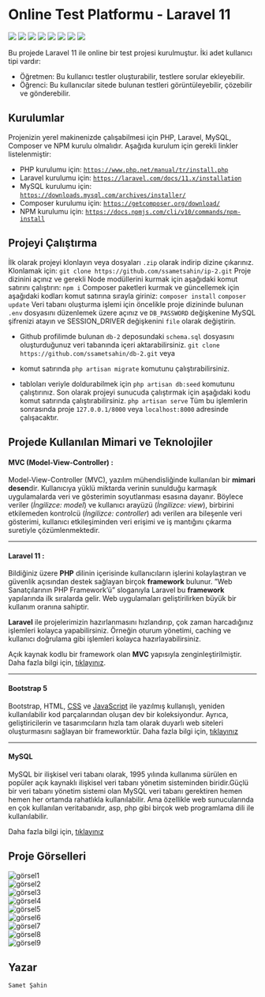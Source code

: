 ﻿# Online Test Platformu - Laravel 11
![](https://img.shields.io/badge/HTML5-E34F26?style=for-the-badge&logo=html5&logoColor=white)
![](https://img.shields.io/badge/CSS3-1572B6?style=for-the-badge&logo=css3&logoColor=white)
![](https://img.shields.io/badge/JavaScript-F7DF1E?style=for-the-badge&logo=javascript&logoColor=black)
![](https://img.shields.io/badge/PHP-777BB4?style=for-the-badge&logo=php&logoColor=white)
![](https://img.shields.io/badge/MySQL-00000F?style=for-the-badge&logo=mysql&logoColor=white)
![](https://img.shields.io/badge/npm-CB3837?style=for-the-badge&logo=npm&logoColor=white)
![](https://img.shields.io/badge/Bootstrap-563D7C?style=for-the-badge&logo=bootstrap&logoColor=white)
![](https://img.shields.io/badge/Laravel-FF2D20?style=for-the-badge&logo=laravel&logoColor=white)

Bu projede Laravel 11 ile online bir test projesi kurulmuştur. İki adet kullanıcı tipi vardır:
- Öğretmen: Bu kullanıcı testler oluşturabilir, testlere sorular ekleyebilir.
- Öğrenci: Bu kullanıcılar sitede bulunan testleri görüntüleyebilir, çözebilir ve gönderebilir.
## Kurulumlar

Projenizin yerel makinenizde çalışabilmesi için PHP, Laravel, MySQL, Composer ve NPM kurulu olmalıdır. Aşağıda kurulum için gerekli linkler listelenmiştir:

- PHP kurulumu için: [`https://www.php.net/manual/tr/install.php`](https://www.php.net/manual/tr/install.php)
- Laravel kurulumu için: [`https://laravel.com/docs/11.x/installation`](https://laravel.com/docs/11.x/installation)
- MySQL kurulumu için: [`https://downloads.mysql.com/archives/installer/`](https://downloads.mysql.com/archives/installer/)
- Composer kurulumu için: [`https://getcomposer.org/download/`](https://getcomposer.org/download/)
- NPM kurulumu için: [`https://docs.npmjs.com/cli/v10/commands/npm-install`](https://docs.npmjs.com/cli/v10/commands/npm-install)

## Projeyi Çalıştırma
İlk olarak projeyi klonlayın veya dosyaları `.zip` olarak indirip dizine çıkarınız. Klonlamak için:
`git clone https://github.com/ssametsahin/ip-2.git`
Proje dizinini açınız ve gerekli Node modüllerini kurmak için aşağıdaki komut satırını çalıştırın:
`npm i`
Composer paketleri kurmak ve güncellemek için aşağıdaki kodları komut satırına sırayla giriniz:
`composer install`
`composer update`
Veri tabanı oluşturma işlemi için öncelikle proje dizininde bulunan `.env` dosyasını düzenlemek üzere açınız ve `DB_PASSWORD` değişkenine MySQL şifrenizi atayın ve SESSION_DRIVER değişkenini `file` olarak değiştirin.
- Github profilimde bulunan `db-2` deposundaki `schema.sql` dosyasını oluşturduğunuz veri tabanında içeri aktarabilirsiniz.
`git clone https://github.com/ssametsahin/db-2.git`
veya

- komut satırında `php artisan migrate` komutunu çalıştırabilirsiniz.

- tabloları veriyle doldurabilmek için `php artisan db:seed` komutunu çalıştırınız.
Son olarak projeyi sunucuda çalıştırmak için aşağıdaki kodu komut satırında çalıştırabilirsiniz.
`php artisan serve`
Tüm bu işlemlerin sonrasında proje `127.0.0.1/8000` veya `localhost:8000` adresinde çalışacaktır.
## Projede Kullanılan Mimari ve Teknolojiler

#### **MVC (Model-View-Controller) :**
Model-View-Controller (MVC), yazılım mühendisliğinde kullanılan bir **mimari desen**dir. Kullanıcıya yüklü miktarda verinin sunulduğu karmaşık uygulamalarda veri ve gösterimin soyutlanması esasına dayanır. Böylece veriler (*İngilizce: model*) ve kullanıcı arayüzü (*İngilizce: view*), birbirini etkilemeden kontrolcü (*İngilizce: controller*) adı verilen ara bileşenle veri gösterimi, kullanıcı etkileşiminden veri erişimi ve iş mantığını çıkarma suretiyle çözümlenmektedir.
<hr>

#### **Laravel 11 :**
Bildiğiniz üzere **PHP** dilinin içerisinde kullanıcıların işlerini kolaylaştıran ve güvenlik açısından destek sağlayan birçok **framework** bulunur. ”Web Sanatçılarının PHP Framework’ü” sloganıyla Laravel bu **framework** yapılarında ilk sıralarda gelir. Web uygulamaları geliştirilirken büyük bir kullanım oranına sahiptir.

**Laravel**  ile projelerimizin hazırlanmasını hızlandırıp, çok zaman harcadığınız işlemleri kolayca yapabilirsiniz. Örneğin oturum yönetimi, caching ve kullanıcı doğrulama gibi işlemleri kolayca hazırlayabilirsiniz.

Açık kaynak kodlu bir framework olan  **MVC**  yapısıyla zenginleştirilmiştir.
Daha fazla bilgi için, [tıklayınız](https://laravel.com/docs/11.x/).
<hr>

#### **Bootstrap 5**
Bootstrap, HTML, [CSS](https://www.argenova.com.tr/css "CSS") ve [JavaScript](https://www.argenova.com.tr/javascript "JavaScript") ile yazılmış kullanışlı, yeniden kullanılabilir kod parçalarından oluşan dev bir koleksiyondur. Ayrıca, geliştiricilerin ve tasarımcıların hızla tam olarak duyarlı web siteleri oluşturmasını sağlayan bir frameworktür.
Daha fazla bilgi için, [tıklayınız](https://getbootstrap.com/docs/5.0/getting-started/introduction/)
<hr>


#### **MySQL**
MySQL bir ilişkisel veri tabanı olarak, 1995 yılında kullanıma sürülen en popüler açık kaynaklı ilişkisel veri tabanı yönetim sisteminden biridir.Güçlü bir veri tabanı yönetim sistemi olan MySQL veri tabanı gerektiren hemen hemen her ortamda rahatlıkla kullanılabilir. Ama özellikle web sunucularında en çok kullanılan veritabanıdır, asp, php gibi birçok web programlama dili ile kullanılabilir.

Daha fazla bilgi için, [tıklayınız](https://www.mysql.com/)

## Proje Görselleri
![görsel1](https://github.com/user-attachments/assets/de8768da-029b-408a-80b2-1d1b8054c2c4)
<br>
![görsel2](https://github.com/user-attachments/assets/1763251c-801a-4e00-92f2-b2ff99ff6282)
<br>
![görsel3](https://github.com/user-attachments/assets/cb5e15ce-bb43-416c-b5ef-2bd7fe6184c9)
<br>
![görsel4](https://github.com/user-attachments/assets/9cbb08e6-9345-4258-bd32-8051cd2f25a2)
<br>
![görsel5](https://github.com/user-attachments/assets/9730a6ea-15fe-4857-bc57-635b181d7caf)
<br>
![görsel6](https://github.com/user-attachments/assets/37ea40c8-b36e-44e8-bffa-b9d5778aeb45)
<br>
![görsel7](https://github.com/user-attachments/assets/7cf9c754-534f-4e5e-9e4a-42a274721d22)
<br>
![görsel8](https://github.com/user-attachments/assets/1f0055bd-dd88-4517-9a7e-cc602a19abb3)
<br>
![görsel9](https://github.com/user-attachments/assets/3d4a6506-87fd-4341-aec6-72c2ba166d1e)


## Yazar
`Samet Şahin`
<br>
